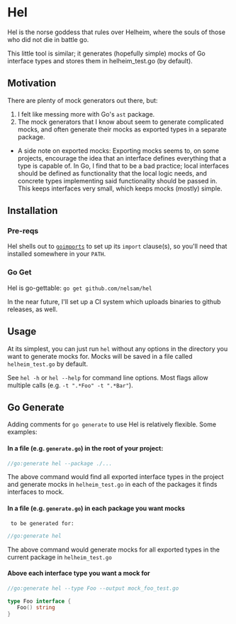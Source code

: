 # Hel

Hel is the norse goddess that rules over Helheim, where the souls
of those who did not die in battle go.

This little tool is similar; it generates (hopefully simple) mocks
of Go interface types and stores them in helheim_test.go (by default).

## Motivation

There are plenty of mock generators out there, but:

1. I felt like messing more with Go's `ast` package.
2. The mock generators that I know about seem to generate complicated
   mocks, and often generate their mocks as exported types in a
   separate package.
  * A side note on exported mocks: Exporting mocks seems to, on some
    projects, encourage the idea that an interface defines everything
    that a type is capable of.  In Go, I find that to be a bad
    practice; local interfaces should be defined as functionality that
    the local logic needs, and concrete types implementing said
    functionality should be passed in.  This keeps interfaces very
    small, which keeps mocks (mostly) simple.

## Installation

### Pre-reqs

Hel shells out to [`goimports`](https://godoc.org/golang.org/x/tools/cmd/goimports)
to set up its `import` clause(s), so you'll need that installed somewhere
in your `PATH`.

### Go Get

Hel is go-gettable: `go get github.com/nelsam/hel`

In the near future, I'll set up a CI system which uploads binaries to
github releases, as well.

## Usage

At its simplest, you can just run `hel` without any options in the
directory you want to generate mocks for.  Mocks will be saved in a
file called `helheim_test.go` by default.

See `hel -h` or `hel --help` for command line options.  Most flags
allow multiple calls (e.g. `-t ".*Foo" -t ".*Bar"`).

## Go Generate

Adding comments for `go generate` to use Hel is relatively flexible.
Some examples:

#### In a file (e.g. `generate.go`) in the root of your project:

```go
//go:generate hel --package ./...
```

The above command would find all exported interface types in the
project and generate mocks in `helheim_test.go` in each of the
packages it finds interfaces to mock.

#### In a file (e.g. `generate.go`) in each package you want mocks
     to be generated for:

```go
//go:generate hel
```

The above command would generate mocks for all exported types in
the current package in `helheim_test.go`

#### Above each interface type you want a mock for

```go
//go:generate hel --type Foo --output mock_foo_test.go

type Foo interface {
   Foo() string
}
```
